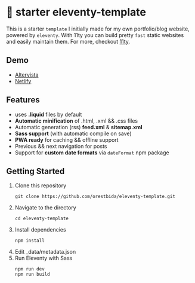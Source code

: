 # 🚀 starter eleventy-template

This is a starter `template` I initially made for my own portfolio/blog website, powered by `eleventy`. With 11ty you can build pretty `fast` static websites and easily maintain them. For more, checkout [11ty](https://github.com/11ty/eleventy).

## Demo
- [Altervista](https://redfore.altervista.org/)
- [Netlify](https://11ty-template.netlify.app/)

## Features
- uses **.liquid** files by default
- **Automatic minification** of .html, .xml && .css files
- Automatic generation (rss) **feed.xml** & **sitemap.xml**
- **Sass support** (with automatic compile on save)
- **PWA ready** for caching && offline support
- Previous && next navigation for posts
- Support for **custom date formats** via `dateFormat` npm package

## Getting Started
1. Clone this repository
    ```
    git clone https://github.com/orestbida/eleventy-template.git
    ```
2. Navigate to the directory
    ```
    cd eleventy-template
    ```
3. Install dependencies
    ```
    npm install
    ```
4. Edit _data/metadata.json
5. Run Eleventy with Sass
    ```
    npm run dev
    npm run build
    